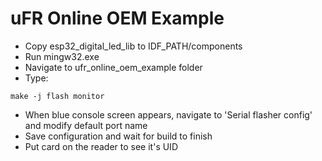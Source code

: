 # uFR Online OEM Example
* Copy esp32_digital_led_lib to IDF_PATH/components
* Run mingw32.exe
* Navigate to ufr_online_oem_example folder
* Type:
```
make -j flash monitor
```
* When blue console screen appears, navigate to 'Serial flasher config' and modify default port name
* Save configuration and wait for build to finish
* Put card on the reader to see it's UID
